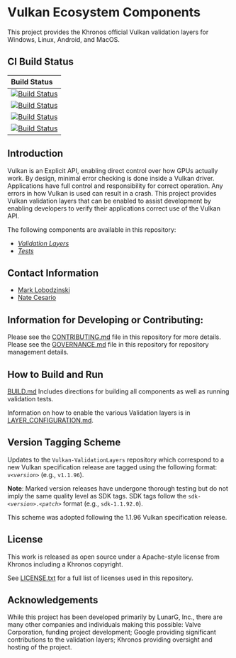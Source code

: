 # Vulkan Ecosystem Components

This project provides the Khronos official Vulkan validation layers for Windows, Linux, Android, and MacOS.

## CI Build Status
| Build Status |
|:------------|
| [![Build Status](https://github.com/KhronosGroup/Vulkan-ValidationLayers/actions/workflows/build_windows.yml/badge.svg?branch=master)](https://github.com/KhronosGroup/Vulkan-ValidationLayers/actions) |
| [![Build Status](https://github.com/KhronosGroup/Vulkan-ValidationLayers/actions/workflows/build_linux.yml/badge.svg?branch=master)](https://github.com/KhronosGroup/Vulkan-ValidationLayers/actions) |
| [![Build Status](https://github.com/KhronosGroup/Vulkan-ValidationLayers/actions/workflows/build_linux_gn.yml/badge.svg?branch=master)](https://github.com/KhronosGroup/Vulkan-ValidationLayers/actions) |
| [![Build Status](https://github.com/KhronosGroup/Vulkan-ValidationLayers/actions/workflows/build_android.yml/badge.svg?branch=master)](https://github.com/KhronosGroup/Vulkan-ValidationLayers/actions) |


## Introduction

Vulkan is an Explicit API, enabling direct control over how GPUs actually work. By design, minimal error checking is done inside
a Vulkan driver. Applications have full control and responsibility for correct operation. Any errors in
how Vulkan is used can result in a crash. This project provides Vulkan validation layers that can be enabled
to assist development by enabling developers to verify their applications correct use of the Vulkan API.

The following components are available in this repository:
- [*Validation Layers*](layers/)
- [*Tests*](tests/)

## Contact Information
* [Mark Lobodzinski](mailto:mark@lunarg.com)
* [Nate Cesario](mailto:nathaniel@lunarg.com)

## Information for Developing or Contributing:

Please see the [CONTRIBUTING.md](CONTRIBUTING.md) file in this repository for more details.
Please see the [GOVERNANCE.md](GOVERNANCE.md) file in this repository for repository management details.

## How to Build and Run

[BUILD.md](BUILD.md)
Includes directions for building all components as well as running validation tests.

Information on how to enable the various Validation layers is in [LAYER_CONFIGURATION.md](LAYER_CONFIGURATION.md).

## Version Tagging Scheme

Updates to the `Vulkan-ValidationLayers` repository which correspond to a new Vulkan specification release are tagged using the following format: `v<`_`version`_`>` (e.g., `v1.1.96`).

**Note**: Marked version releases have undergone thorough testing but do not imply the same quality level as SDK tags. SDK tags follow the `sdk-<`_`version`_`>.<`_`patch`_`>` format (e.g., `sdk-1.1.92.0`).

This scheme was adopted following the 1.1.96 Vulkan specification release.

## License
This work is released as open source under a Apache-style license from Khronos including a Khronos copyright.

See [LICENSE.txt](LICENSE.txt) for a full list of licenses used in this repository.

## Acknowledgements
While this project has been developed primarily by LunarG, Inc., there are many other
companies and individuals making this possible: Valve Corporation, funding
project development; Google providing significant contributions to the validation layers;
Khronos providing oversight and hosting of the project.
